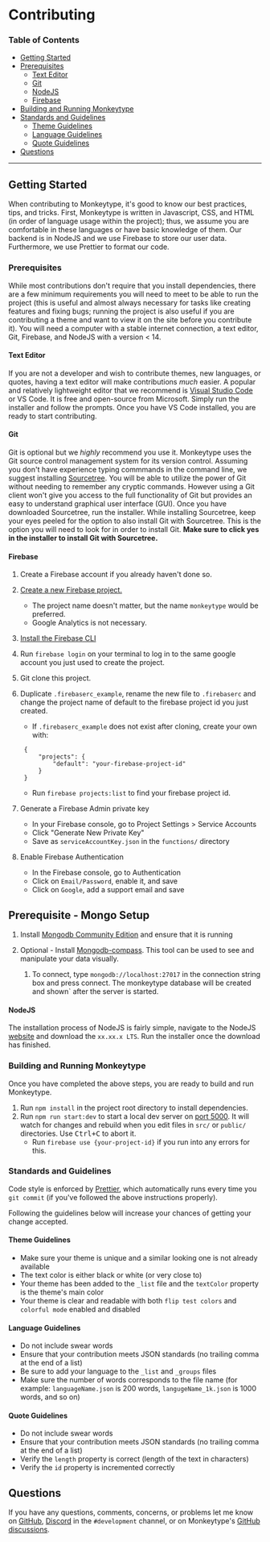 # Contributing

### **Table of Contents**

- [Getting Started](#getting-started)
- [Prerequisites](#prerequisites)
  - [Text Editor](#text-editor)
  - [Git ](#git)
  - [NodeJS](#nodejs)
  - [Firebase](#firebase)
- [Building and Running Monkeytype](#building-and-running-monkeytype)
- [Standards and Guidelines](#standards-and-guidelines)
  - [Theme Guidelines](#theme-guidelines)
  - [Language Guidelines](#language-guidelines)
  - [Quote Guidelines](#quote-guidelines)
- [Questions](#questions)

---

## Getting Started

When contributing to Monkeytype, it's good to know our best practices, tips, and tricks. First, Monkeytype is written in Javascript, CSS, and HTML (in order of language usage within the project); thus, we assume you are comfortable in these languages or have basic knowledge of them. Our backend is in NodeJS and we use Firebase to store our user data. Furthermore, we use Prettier to format our code.

### Prerequisites

While most contributions don't require that you install dependencies, there are a few minimum requirements you will need to meet to be able to run the project (this is useful and almost always necessary for tasks like creating features and fixing bugs; running the project is also useful if you are contributing a theme and want to view it on the site before you contribute it). You will need a computer with a stable internet connection, a text editor, Git, Firebase, and NodeJS with a version < 14.

#### Text Editor

If you are not a developer and wish to contribute themes, new languages, or quotes, having a text editor will make contributions _much_ easier. A popular and relatively lightweight editor that we recommend is [Visual Studio Code](https://code.visualstudio.com/) or VS Code. It is free and open-source from Microsoft. Simply run the installer and follow the prompts. Once you have VS Code installed, you are ready to start contributing.

#### Git

Git is optional but we _highly_ recommend you use it. Monkeytype uses the Git source control management system for its version control. Assuming you don't have experience typing commmands in the command line, we suggest installing [Sourcetree](https://www.sourcetreeapp.com/). You will be able to utilize the power of Git without needing to remember any cryptic commands. However using a Git client won't give you access to the full functionality of Git but provides an easy to understand graphical user interface (GUI). Once you have downloaded Sourcetree, run the installer. While installing Sourcetree, keep your eyes peeled for the option to also install Git with Sourcetree. This is the option you will need to look for in order to install Git. **Make sure to click yes in the installer to install Git with Sourcetree.**

#### Firebase

1. Create a Firebase account if you already haven't done so.
1. [Create a new Firebase project.](https://console.firebase.google.com/u/0/)

   - The project name doesn't matter, but the name `monkeytype` would be preferred.
   - Google Analytics is not necessary.

1. [Install the Firebase CLI](https://firebase.google.com/docs/cli)
1. Run `firebase login` on your terminal to log in to the same google account you just used to create the project.
1. Git clone this project.
1. Duplicate `.firebaserc_example`, rename the new file to `.firebaserc` and change the project name of default to the firebase project id you just created.

   - If `.firebaserc_example` does not exist after cloning, create your own with:

   ```.firebaserc
    {
        "projects": {
            "default": "your-firebase-project-id"
        }
    }
   ```

   - Run `firebase projects:list` to find your firebase project id.

1. Generate a Firebase Admin private key

   - In your Firebase console, go to Project Settings > Service Accounts
   - Click "Generate New Private Key"
   - Save as `serviceAccountKey.json` in the `functions/` directory

1. Enable Firebase Authentication

   - In the Firebase console, go to Authentication
   - Click on `Email/Password`, enable it, and save
   - Click on `Google`, add a support email and save

## Prerequisite - Mongo Setup

1. Install [Mongodb Community Edition](https://docs.mongodb.com/manual/administration/install-community/) and ensure that it is running

1. Optional - Install [Mongodb-compass](https://www.mongodb.com/try/download/compass?tck=docs_compass). This tool can be used to see and manipulate your data visually.
   1. To connect, type `mongodb://localhost:27017` in the connection string box and press connect. The monkeytype database will be created and shown` after the server is started.

#### NodeJS

The installation process of NodeJS is fairly simple, navigate to the NodeJS [website](https://nodejs.org/en/) and download the `xx.xx.x LTS`. Run the installer once the download has finished.

### Building and Running Monkeytype

Once you have completed the above steps, you are ready to build and run Monkeytype.

1. Run `npm install` in the project root directory to install dependencies.
1. Run `npm run start:dev` to start a local dev server on [port 5000](http://localhost:5000). It will watch for changes and rebuild when you edit files in `src/` or `public/` directories. Use <kbd>Ctrl+C</kbd> to abort it.
   - Run `firebase use {your-project-id}` if you run into any errors for this.

### Standards and Guidelines

Code style is enforced by [Prettier](https://prettier.io/docs/en/install.html), which automatically runs every time you `git commit` (if you've followed the above instructions properly).

Following the guidelines below will increase your chances of getting your change accepted.

#### Theme Guidelines

<!-- TODO: add screenshots to provide examples for dos and don'ts -->

- Make sure your theme is unique and a similar looking one is not already available
- The text color is either black or white (or very close to)
- Your theme has been added to the `_list` file and the `textColor` property is the theme's main color
- Your theme is clear and readable with both `flip test colors` and `colorful mode` enabled and disabled

#### Language Guidelines

- Do not include swear words
- Ensure that your contribution meets JSON standards (no trailing comma at the end of a list)
- Be sure to add your language to the `_list` and `_groups` files
- Make sure the number of words corresponds to the file name (for example: `languageName.json` is 200 words, `langugeName_1k.json` is 1000 words, and so on)

#### Quote Guidelines

- Do not include swear words
- Ensure that your contribution meets JSON standards (no trailing comma at the end of a list)
- Verify the `length` property is correct (length of the text in characters)
- Verify the `id` property is incremented correctly

## Questions

If you have any questions, comments, concerns, or problems let me know on [GitHub](https://github.com/Miodec), [Discord](https://discord.gg/monkeytype) in the `#development` channel, or on Monkeytype's [GitHub discussions](https://github.com/Miodec/monkeytype/discussions).
